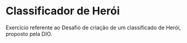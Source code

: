 # Classificador de Herói

Exercício referente ao Desafio de criação de um classificado de Herói, proposto pela DIO.
